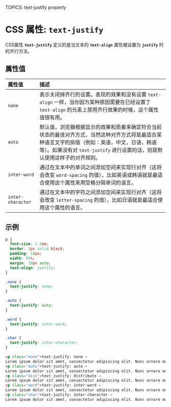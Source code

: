 TOPICS: text-justify property

# CSS 属性: `text-justify`

CSS属性 **`text-justify`** 定义的是当文本的 **`text-align`** 属性被设置为 **`justify`** 时的齐行方法。

## 属性值

| 属性值 | 描述 |
| :--- | :--- |
| `none` | 表示关闭掉齐行的设置。表现的效果和没有设置 `text-align` 一样，当你因为某种原因需要在已经设置了 `text-align` 的元素上禁用齐行效果的时候，这个属性值很有用。|
| `auto` | 默认值，浏览器根据显示的效果和质量来确定符合当前状态的最佳对齐方式，当然这种对齐方式将是最适合某种语言文字的排版（例如：英语，中文，日语，韩语等）。如果没有对 `text-justify` 进行设置的话，则是默认使用这样子的对齐规则。|
| `inter-word` | 通过在文本中的单词之间添加空间来实现行对齐（这将会改变 `word-spacing` 的值），比如英语或韩语就是最适合使用这个属性来用空格分隔单词的语言。|
| `inter-character` | 通过在文本中的字符之间添加空间来实现行对齐（这将会改变 `letter-spacing` 的值），比如日语就是最适合使用这个属性的语言。|

## 示例

```css
p {
  font-size: 1.5em;
  border: 1px solid black;
  padding: 10px;
  width: 95%;
  margin: 10px auto;
  text-align: justify;
}

.none {
  text-justify: none;
}

.auto {
  text-justify: auto;
}

.word {
  text-justify: inter-word;
}

.char {
  text-justify: inter-character;
}
```

```html
<p class="none">text-justify: none —
Lorem ipsum dolor sit amet, consectetur adipiscing elit. Nunc ornare maximus vehicula. Duis nisi velit, dictum id mauris vitae, lobortis pretium quam. Quisque sed nisi pulvinar, consequat justo id, feugiat leo. Cras eu elementum dui.</p>
<p class="auto">text-justify: auto —
Lorem ipsum dolor sit amet, consectetur adipiscing elit. Nunc ornare maximus vehicula. Duis nisi velit, dictum id mauris vitae, lobortis pretium quam. Quisque sed nisi pulvinar, consequat justo id, feugiat leo. Cras eu elementum dui.</p>
<p class="dist">text-justify: distribute —
Lorem ipsum dolor sit amet, consectetur adipiscing elit. Nunc ornare maximus vehicula. Duis nisi velit, dictum id mauris vitae, lobortis pretium quam. Quisque sed nisi pulvinar, consequat justo id, feugiat leo. Cras eu elementum dui.</p>
<p class="word">text-justify: inter-word —
Lorem ipsum dolor sit amet, consectetur adipiscing elit. Nunc ornare maximus vehicula. Duis nisi velit, dictum id mauris vitae, lobortis pretium quam. Quisque sed nisi pulvinar, consequat justo id, feugiat leo. Cras eu elementum dui.</p>
<p class="char">text-justify: inter-character —
Lorem ipsum dolor sit amet, consectetur adipiscing elit. Nunc ornare maximus vehicula. Duis nisi velit, dictum id mauris vitae, lobortis pretium quam. Quisque sed nisi pulvinar, consequat justo id, feugiat leo. Cras eu elementum dui.</p>
```
